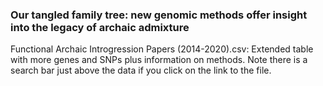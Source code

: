 ### Our tangled family tree: new genomic methods offer insight into the legacy of archaic admixture 
Functional Archaic Introgression Papers (2014-2020).csv: Extended table with more genes and SNPs plus information on methods.
Note there is a search bar just above the data if you click on the link to the file. 
